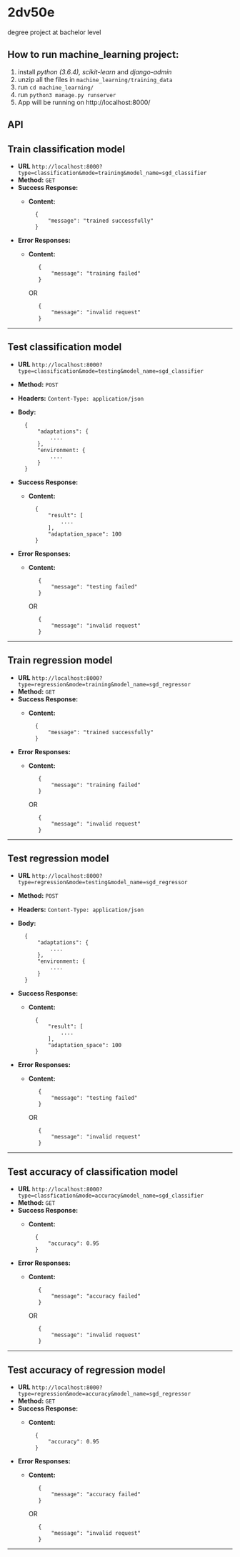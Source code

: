 # 2dv50e
degree project at bachelor level

## How to run machine_learning project:
1) install *python (3.6.4), scikit-learn* and *django-admin*
2) unzip all the files in `machine_learning/training_data`  
3) run `cd machine_learning/` 
4) run `python3 manage.py runserver`
5) App will be running on http://localhost:8000/

## API
**Train classification model**
----
* **URL** `http://localhost:8000?type=classification&mode=training&model_name=sgd_classifier`
* **Method:** `GET`
* **Success Response:**
    * **Content:**  <br />
                
            { 
                "message": "trained successfully"
            }

* **Error Responses:**
   * **Content:**  <br />
                
            { 
                "message": "training failed"
            }
        OR

            { 
                "message": "invalid request"
            }
---
**Test classification model**
----
* **URL** `http://localhost:8000?type=classification&mode=testing&model_name=sgd_classifier`
* **Method:** `POST`
* **Headers:** `Content-Type: application/json`
* **Body:**
        
        {
            "adaptations": {
                ....
            },
            "environment: {
                ....
            }
        }
* **Success Response:**
    * **Content:**  <br />
                
            { 
                "result": [
                    ....
                ],
                "adaptation_space": 100
            }

* **Error Responses:**
   * **Content:**  <br />
                
            { 
                "message": "testing failed"
            }
        OR

            { 
                "message": "invalid request"
            }
---
**Train regression model**
----
* **URL** `http://localhost:8000?type=regression&mode=training&model_name=sgd_regressor`
* **Method:** `GET`
* **Success Response:**
    * **Content:**  <br />
                
            { 
                "message": "trained successfully"
            }

* **Error Responses:**
   * **Content:**  <br />
                
            { 
                "message": "training failed"
            }
        OR

            { 
                "message": "invalid request"
            }

---
**Test regression model**
----
* **URL** `http://localhost:8000?type=regression&mode=testing&model_name=sgd_regressor`
* **Method:** `POST`
* **Headers:** `Content-Type: application/json`
* **Body:**
        
        {
            "adaptations": {
                ....
            },
            "environment: {
                ....
            }
        }
* **Success Response:**
    * **Content:**  <br />
                
            { 
                "result": [
                    ....
                ],
                "adaptation_space": 100
            }

* **Error Responses:**
   * **Content:**  <br />
                
            { 
                "message": "testing failed"
            }
        OR

            { 
                "message": "invalid request"
            }
---
**Test accuracy of classification model**
----
* **URL** `http://localhost:8000?type=classfication&mode=accuracy&model_name=sgd_classifier`
* **Method:** `GET`
* **Success Response:**
    * **Content:**  <br />
                
            { 
                "accuracy": 0.95
            }

* **Error Responses:**
   * **Content:**  <br />
                
            { 
                "message": "accuracy failed"
            }
        OR

            { 
                "message": "invalid request"
            }

---

**Test accuracy of regression model**
----
* **URL** `http://localhost:8000?type=regression&mode=accuracy&model_name=sgd_regressor`
* **Method:** `GET`
* **Success Response:**
    * **Content:**  <br />
                
            { 
                "accuracy": 0.95
            }

* **Error Responses:**
   * **Content:**  <br />
                
            { 
                "message": "accuracy failed"
            }
        OR

            { 
                "message": "invalid request"
            }

---